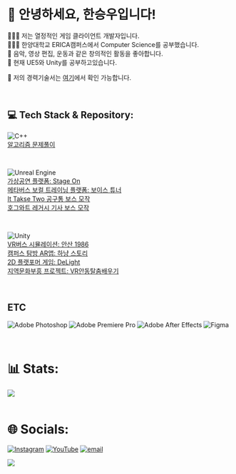 # 💫 안녕하세요, 한승우입니다!
🧑🏻‍💻 저는 열정적인 게임 클라이언트 개발자입니다.<br>
🧑🏻‍🎓 한양대학교 ERICA캠퍼스에서 Computer Science를 공부했습니다.<br>
🎨 음악, 영상 편집, 운동과 같은 창의적인 활동을 좋아합니다.<br>
🌱 현재 UE5와 Unity를 공부하고있습니다.<br/>

📑 저의 경력기술서는 [여기](https://gratis-chinchilla-441.notion.site/Han-SeungWoo-1c7b37a2584b808bbf48fb8c086d126c)에서 확인 가능합니다. <br/>

<br/>

## 💻 Tech Stack & Repository:

![C++](https://img.shields.io/badge/c++-%2300599C.svg?style=for-the-badge&logo=c%2B%2B&logoColor=white) <br/>
[알고리즘 문제풀이](https://github.com/H-SeungWoo/algorithm_solved)<br/>


<br/>

![Unreal Engine](https://img.shields.io/badge/unrealengine-%23313131.svg?style=for-the-badge&logo=unrealengine&logoColor=white) <br/>
[가상공연 플랫폼: Stage On](https://github.com/H-SeungWoo/VirtualIdol) <br/>
[메타버스 보컬 트레이닝 플랫폼: 보이스 튜너](https://github.com/MTVS-VoiceTuner/VoiceTuner_Client) <br/>
[It Takse Two 공구통 보스 모작](https://github.com/H-SeungWoo/ItTakesTwo_copy) <br/>
[호그와트 레거시 기사 보스 모작](https://github.com/H-SeungWoo/HoguwartsLegacy) <br/>


<br/>

![Unity](https://img.shields.io/badge/unity-%23000000.svg?style=for-the-badge&logo=unity&logoColor=white) <br/>
[VR버스 시뮬레이션: 안산 1986](https://github.com/H-SeungWoo/Ansan1986) <br/>
[캠퍼스 탐방 AR앱: 하냥 스토리](https://github.com/H-SeungWoo/HanyangStory) <br/>
[2D 플랫포머 게임: DeLight](https://github.com/H-SeungWoo/DeLight) <br/>
[지역문화부흥 프로젝트: VR안동탈춤배우기]() <br/>


<br/>

ETC
---
![Adobe Photoshop](https://img.shields.io/badge/adobe%20photoshop-%2331A8FF.svg?style=for-the-badge&logo=adobe%20photoshop&logoColor=white) ![Adobe Premiere Pro](https://img.shields.io/badge/Adobe%20Premiere%20Pro-9999FF.svg?style=for-the-badge&logo=Adobe%20Premiere%20Pro&logoColor=white) ![Adobe After Effects](https://img.shields.io/badge/Adobe%20After%20Effects-9999FF.svg?style=for-the-badge&logo=Adobe%20After%20Effects&logoColor=white) ![Figma](https://img.shields.io/badge/figma-%23F24E1E.svg?style=for-the-badge&logo=figma&logoColor=white) <br/>

<br/>

# 📊 Stats:
![](https://nirzak-streak-stats.vercel.app/?user=h-seungwoo&theme=vue&hide_border=false)<br/>
<br/>


# 🌐 Socials:
[![Instagram](https://img.shields.io/badge/Instagram-%23E4405F.svg?logo=Instagram&logoColor=white)](https://instagram.com/_seungwxx) [![YouTube](https://img.shields.io/badge/YouTube-%23FF0000.svg?logo=YouTube&logoColor=white)](https://youtube.com/@https://www.youtube.com/@HanSeungWoo-131) [![email](https://img.shields.io/badge/Email-D14836?logo=gmail&logoColor=white)](mailto:tmddn_00@naver.com) 



[![](https://visitcount.itsvg.in/api?id=h-seungwoo&icon=4&color=3)](https://visitcount.itsvg.in)

<!-- Proudly created with GPRM ( https://gprm.itsvg.in ) -->


<!--
# 💫 Hi, I'm Han SeungWoo!
🧑🏻‍💻 I'm a passionate game client developer from South Korea.<br>🧑🏻‍🎓 I studied computer science at Hanyang University ERICA.<br>🎨 I like creative activities such as composing, video editing, and exercising.<br>🌱 I’m currently learning UE5, Unity
<br/>

## 🌐 Socials:
[![Instagram](https://img.shields.io/badge/Instagram-%23E4405F.svg?logo=Instagram&logoColor=white)](https://instagram.com/_seungwxx) [![YouTube](https://img.shields.io/badge/YouTube-%23FF0000.svg?logo=YouTube&logoColor=white)](https://youtube.com/@https://www.youtube.com/@HanSeungWoo-131) [![email](https://img.shields.io/badge/Email-D14836?logo=gmail&logoColor=white)](mailto:tmddn_00@naver.com) 
<br/>
# 💻 Tech Stack:
![C++](https://img.shields.io/badge/c++-%2300599C.svg?style=for-the-badge&logo=c%2B%2B&logoColor=white) ![Unreal Engine](https://img.shields.io/badge/unrealengine-%23313131.svg?style=for-the-badge&logo=unrealengine&logoColor=white) 


![C#](https://img.shields.io/badge/c%23-%23239120.svg?style=for-the-badge&logo=csharp&logoColor=white) ![Unity](https://img.shields.io/badge/unity-%23000000.svg?style=for-the-badge&logo=unity&logoColor=white) 


![Adobe Photoshop](https://img.shields.io/badge/adobe%20photoshop-%2331A8FF.svg?style=for-the-badge&logo=adobe%20photoshop&logoColor=white) ![Adobe Premiere Pro](https://img.shields.io/badge/Adobe%20Premiere%20Pro-9999FF.svg?style=for-the-badge&logo=Adobe%20Premiere%20Pro&logoColor=white) ![Adobe After Effects](https://img.shields.io/badge/Adobe%20After%20Effects-9999FF.svg?style=for-the-badge&logo=Adobe%20After%20Effects&logoColor=white) ![Figma](https://img.shields.io/badge/figma-%23F24E1E.svg?style=for-the-badge&logo=figma&logoColor=white) 
<br/>
# 📊 Stats:
![](https://nirzak-streak-stats.vercel.app/?user=h-seungwoo&theme=vue&hide_border=false)<br/>
<br/>

---
[![](https://visitcount.itsvg.in/api?id=h-seungwoo&icon=4&color=3)](https://visitcount.itsvg.in)

<!-- Proudly created with GPRM ( https://gprm.itsvg.in ) -->
